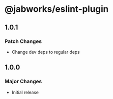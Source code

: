 # @jabworks/eslint-plugin

## 1.0.1

### Patch Changes

- Change dev deps to regular deps

## 1.0.0

### Major Changes

- Initial release
